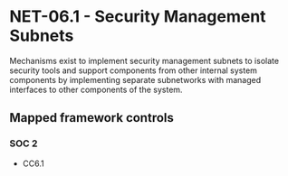 # NET-06.1 - Security Management Subnets
Mechanisms exist to implement security management subnets to isolate security tools and support components from other internal system components by implementing separate subnetworks with managed interfaces to other components of the system. 
## Mapped framework controls
### SOC 2
- CC6.1
